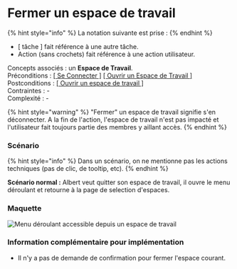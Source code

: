 # Fermer un espace de travail

{% hint style="info" %}
La notation suivante est prise :
{% endhint %}

* \[ tâche \] fait référence à une autre tâche.
* Action \(sans crochets\) fait référence à une action utilisateur.

Concepts associés : un **Espace de Travail**.  
Préconditions : [\[ Se Connecter \]](se-connecter.md) [\[ Ouvrir un Espace de Travail \]](charger-un-espace-de-travail.md)  
Postconditions : [\[ Ouvrir un espace de travail \]](charger-un-espace-de-travail.md)  
Contraintes : -  
Complexité : -

{% hint style="warning" %}
"Fermer" un espace de travail signifie s'en déconnecter. A la fin de l'action, l'espace de travail n'est pas impacté et l'utilisateur fait toujours partie des membres y aillant accès.
{% endhint %}

### Scénario

{% hint style="info" %}
Dans un scénario, on ne mentionne pas les actions techniques \(pas de clic, de tooltip, etc\).
{% endhint %}

**Scénario normal :** Albert veut quitter son espace de travail, il ouvre le menu déroulant et retourne à la page de selection d'espaces.

### Maquette

![Menu d&#xE9;roulant accessible depuis un espace de travail](../../.gitbook/assets/proposition-fil-d-ariane-6.png)

### Information complémentaire pour implémentation

* Il n'y a pas de demande de confirmation pour fermer l'espace courant.

